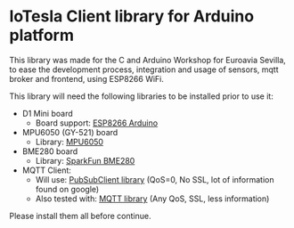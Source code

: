 # IoTesla Client library for Arduino platform

This library was made for the C and Arduino Workshop for Euroavia Sevilla, to ease the development process, integration and usage of sensors, mqtt broker and frontend, using ESP8266 WiFi.

This library will need the following libraries to be installed prior to use it:

- D1 Mini board
    + Board support: [ESP8266 Arduino](https://github.com/esp8266/Arduino)
- MPU6050 (GY-521) board
    + Library: [MPU6050](https://github.com/electroniccats/mpu6050)
- BME280 board
    + Library: [SparkFun BME280](https://github.com/sparkfun/SparkFun_BME280_Arduino_Library)
- MQTT Client:
    + Will use: [PubSubClient library](https://github.com/knolleary/pubsubclient) (QoS=0, No SSL, lot of information found on google)
    + Also tested with: [MQTT library](https://github.com/256dpi/arduino-mqtt) (Any QoS, SSL, less information)

Please install them all before continue.
